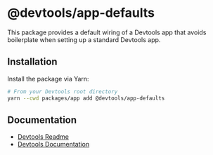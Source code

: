 # @devtools/app-defaults

This package provides a default wiring of a Devtools app that avoids boilerplate when setting up a standard Devtools app.

## Installation

Install the package via Yarn:

```bash
# From your Devtools root directory
yarn --cwd packages/app add @devtools/app-defaults
```

## Documentation

- [Devtools Readme](https://github.com/khulnasoft/devtools/blob/master/README.md)
- [Devtools Documentation](https://devtools.khulnasoft.com/docs)
